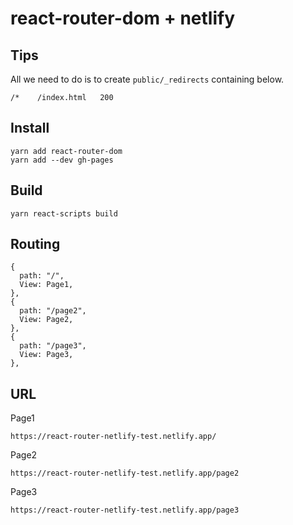 # react-router-dom + netlify

## Tips

All we need to do is to create `public/_redirects` containing below.

```
/*    /index.html   200
```

## Install

```
yarn add react-router-dom
yarn add --dev gh-pages
```

## Build

```
yarn react-scripts build
```

## Routing

```
{
  path: "/",
  View: Page1,
},
{
  path: "/page2",
  View: Page2,
},
{
  path: "/page3",
  View: Page3,
},
```

## URL

Page1

`https://react-router-netlify-test.netlify.app/`

Page2

`https://react-router-netlify-test.netlify.app/page2`

Page3

`https://react-router-netlify-test.netlify.app/page3`
